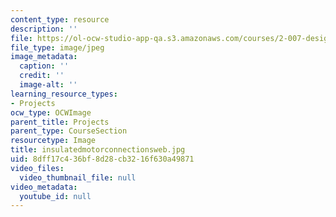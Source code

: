 ```yaml
---
content_type: resource
description: ''
file: https://ol-ocw-studio-app-qa.s3.amazonaws.com/courses/2-007-design-and-manufacturing-i-spring-2009/8dff17c436bf8d28cb3216f630a49871_insulatedmotorconnectionsweb.jpg
file_type: image/jpeg
image_metadata:
  caption: ''
  credit: ''
  image-alt: ''
learning_resource_types:
- Projects
ocw_type: OCWImage
parent_title: Projects
parent_type: CourseSection
resourcetype: Image
title: insulatedmotorconnectionsweb.jpg
uid: 8dff17c4-36bf-8d28-cb32-16f630a49871
video_files:
  video_thumbnail_file: null
video_metadata:
  youtube_id: null
---
```

